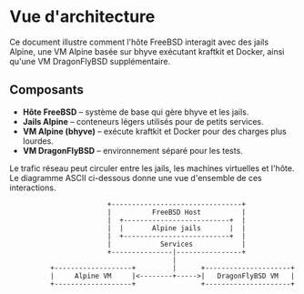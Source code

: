 # Vue d'architecture

Ce document illustre comment l'hôte FreeBSD interagit avec des jails Alpine, une VM Alpine basée sur bhyve exécutant kraftkit et Docker, ainsi qu'une VM DragonFlyBSD supplémentaire.

## Composants

- **Hôte FreeBSD** – système de base qui gère bhyve et les jails.
- **Jails Alpine** – conteneurs légers utilisés pour de petits services.
- **VM Alpine (bhyve)** – exécute kraftkit et Docker pour des charges plus lourdes.
- **VM DragonFlyBSD** – environnement séparé pour les tests.

Le trafic réseau peut circuler entre les jails, les machines virtuelles et l'hôte. Le diagramme ASCII ci-dessous donne une vue d'ensemble de ces interactions.

```
                        +--------------------------------+
                        |          FreeBSD Host          |
                        |  +--------------------------+  |
                        |  |       Alpine jails       |  |
                        |  +--------------------------+  |
                        |            Services            |
                        +---------------|----------------+
                                        |
          +-------------------+         |      +---------------------+
          |     Alpine VM     |<--------+----->|   DragonFlyBSD VM   |
          +-------------------+                +---------------------+
```
